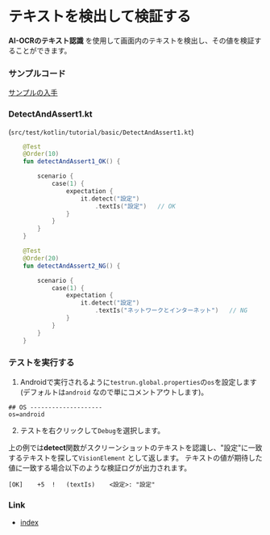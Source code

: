 # テキストを検出して検証する

**AI-OCRのテキスト認識** を使用して画面内のテキストを検出し、その値を検証することができます。

### サンプルコード

[サンプルの入手](../../../vision/getting_samples_ja.md)

### DetectAndAssert1.kt

(`src/test/kotlin/tutorial/basic/DetectAndAssert1.kt`)

```kotlin
    @Test
    @Order(10)
    fun detectAndAssert1_OK() {

        scenario {
            case(1) {
                expectation {
                    it.detect("設定")
                        .textIs("設定")   // OK
                }
            }
        }
    }

    @Test
    @Order(20)
    fun detectAndAssert2_NG() {

        scenario {
            case(1) {
                expectation {
                    it.detect("設定")
                        .textIs("ネットワークとインターネット")   // NG
                }
            }
        }
    }
```

### テストを実行する

1. Androidで実行されるように`testrun.global.properties`の`os`を設定します (デフォルトは`android`
   なので単にコメントアウトします)。

```properties
## OS --------------------
os=android
```

2. テストを右クリックして`Debug`を選択します。

上の例では**detect**関数がスクリーンショットのテキストを認識し、"設定"に一致するテキストを探して`VisionElement`
として返します。
テキストの値が期待した値に一致する場合以下のような検証ログが出力されます。

```
[OK]	+5	!	(textIs)	<設定>: "設定"
```

### Link

- [index](../../../index_ja.md)
